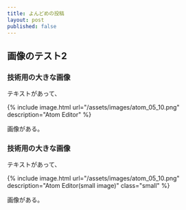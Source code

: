 ```yaml
---
title: よんどめの投稿
layout: post
published: false
---
```


## 画像のテスト2

### 技術用の大きな画像

テキストがあって、

{% include image.html url="/assets/images/atom_05_10.png" description="Atom Editor" %}

画像がある。


### 技術用の大きな画像

テキストがあって、

{% include image.html url="/assets/images/atom_05_10.png" description="Atom Editor(small image)" class="small" %}

画像がある。

